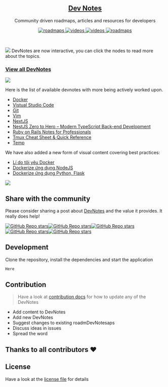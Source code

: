 <p align="center">
  <h2 align="center"><a href="#">Dev Notes</a></h2>
  <p align="center">Community driven roadmaps, articles and resources for developers<p>
  <p align="center">
    <a href="#">
    	<img src="https://img.shields.io/badge/-Roadmaps%20-0a0a0a.svg?style=flat&colorA=0a0a0a" alt="roadmaps" />
    </a>
    <a href="#">
    	<img src="https://img.shields.io/badge/-Videos-0a0a0a.svg?style=flat&colorA=0a0a0a" alt="videos" />
    </a>
    <a href="#">
    	<img src="https://img.shields.io/badge/-Translations-0a0a0a.svg?style=flat&colorA=0a0a0a" alt="videos" />
    </a>
    <a href="#">
    	<img src="https://img.shields.io/badge/%E2%9D%A4-YouTube%20Channel-0a0a0a.svg?style=flat&colorA=0a0a0a" alt="roadmaps" />
    </a>
  </p>

</p>

<br>


![](https://i.imgur.com/waxVImv.png)
DevNotes are now interactive, you can click the nodes to read more about the topics.

### [View all DevNotes](#)

![](https://i.imgur.com/waxVImv.png)

Here is the list of available devnotes with more being actively worked upon.

- [Docker](Docker/README.md)
- [Vistual Studio Code](Vistual%20Studio%20Code//README.md)
- [Git](Git/README.md)
- [Vim](Vim/README.md)
- [NextJS](Udemy/NextJS/README.md)
- [NestJS Zero to Hero – Modern TypeScript Back-end Development](NestJS%20Zero%20to%20Hero%20–%20Modern%20TypeScript%20Back-end%20Development/README.md)
- [Ruby on Rails Notes for Professionals](Ruby%20on%20Rails%20Notes%20for%20Professionals/README.md)
- [Tmux Cheat Sheet & Quick Reference](Tmux/README.md)
- [Temp](Temp/README.md)

We have also added a new form of visual content covering best practices:

- [Lí do tôi yêu Docker](Docker/docker_ep1.md)
- [Dockerize ứng dụng NodeJS](Docker/docker_ep2.md)
- [Dockerize ứng dụng Python, Flask](Docker/docker_ep3.md)

![](https://i.imgur.com/waxVImv.png)

## Share with the community

Please consider sharing a post about [DevNotes](#) and the value it provides. It really does help!

[![GitHub Repo stars](https://img.shields.io/badge/share%20on-reddit-red?logo=reddit)](#)[![GitHub Repo stars](https://img.shields.io/badge/share%20on-hacker%20news-orange?logo=ycombinator)](#)[![GitHub Repo stars](https://img.shields.io/badge/share%20on-twitter-03A9F4?logo=twitter)](#)[![GitHub Repo stars](https://img.shields.io/badge/share%20on-facebook-1976D2?logo=facebook)](#)[![GitHub Repo stars](https://img.shields.io/badge/share%20on-linkedin-3949AB?logo=linkedin)](#)
## Development

Clone the repository, install the dependencies and start the application

```bash
Here
```

## Contribution

> Have a look at [contribution docs](./contributing.md) for how to update any of the DevNotes

- Add content to DevNotes
- Add new DevNotes
- Suggest changes to existing roadmDevNotesaps
- Discuss ideas in issues
- Spread the word

## Thanks to all contributors ❤


## License

Have a look at the [license file](./license) for details
